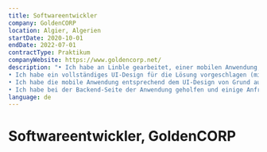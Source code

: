 ```yaml
---
title: Softwareentwickler
company: GoldenCORP
location: Algier, Algerien
startDate: 2020-10-01
endDate: 2022-07-01
contractType: Praktikum
companyWebsite: https://www.goldencorp.net/
description: "• Ich habe an Linble gearbeitet, einer mobilen Anwendung, die darauf abzielt, Freiwillige und teilweise blinde Menschen miteinander zu verbinden, die Hilfe benötigen, um ihre täglichen Aufgaben zu erledigen
• Ich habe ein vollständiges UI-Design für die Lösung vorgeschlagen (mit Adobe XD)
• Ich habe die mobile Anwendung entsprechend dem UI-Design von Grund auf neu entwickelt (mit Flutter)
• Ich habe bei der Backend-Seite der Anwendung geholfen und einige Anfragen bearbeitet (Express.js und MongoDB)"
language: de
---
```


# Softwareentwickler, GoldenCORP